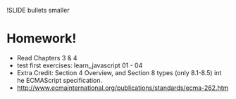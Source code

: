 !SLIDE bullets smaller
# Homework! #

* Read Chapters 3 & 4
* test first exercises: learn_javascript 01 - 04
* Extra Credit: Section 4 Overview, and Section 8 types (only 8.1-8.5) int he ECMAScript specification.
* http://www.ecmainternational.org/publications/standards/ecma-262.htm
